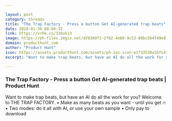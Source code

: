```yaml
---

layout: post
category: threads
title: "The Trap Factory - Press a button Get AI-generated trap beats"
date: 2020-01-30 08:04:32
link: https://vrhk.co/316uk13
image: https://ph-files.imgix.net/d70360f2-2f62-4eb0-9c53-80bc564f49e9?auto=format&fit=crop&h=512&w=1024
domain: producthunt.com
author: "Product Hunt"
icon: https://assets.producthunt.com/assets/ph-ios-icon-e1733530a1bfc41080db8161823f1ef262cdbbc933800c0a2a706f70eb9c277a.png
excerpt: "Want to make trap beats, but have an AI do all the work for you? Welcome to THE TRAP FACTORY. • Make as many beats as you want - until you get :fire: • Two modes: do it all with AI, or use your own sample • Only pay to download"

---
```


### The Trap Factory - Press a button Get AI-generated trap beats | Product Hunt

Want to make trap beats, but have an AI do all the work for you? Welcome to THE TRAP FACTORY. • Make as many beats as you want - until you get :fire: • Two modes: do it all with AI, or use your own sample • Only pay to download